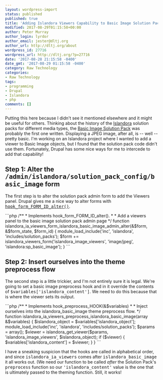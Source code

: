 ```yaml
---
layout: wordpress-import
status: published
published: true
title: 'Adding Islandora Viewers Capability to Basic Image Solution Pack'
modified: 2017-08-29T01:15:58+00:00
author: Peter Murray
author_login: lyrdor
author_email: jester@dltj.org
author_url: http://dltj.org/about
wordpress_id: 27716
wordpress_url: http://dltj.org/?p=27716
date: '2017-08-28 21:15:58 -0400'
date_gmt: '2017-08-29 01:15:58 -0400'
category: Raw Technology
categories:
- Raw Technology
tags:
- programming
- Drupal
- Islandora
- php
comments: []
---
```

<p>Putting this here because I didn't see it mentioned elsewhere and it might be useful for others.  Thinking about the history of the <a href="https://islandora.ca/">Islandora</a> solution packs for different media types, the <a href="https://github.com/Islandora/islandora_solution_pack_image">Basic Image Solution Pack</a> was probably the first one written.  Displaying a JPEG image, after all, is -- well -- pretty basic.  I'm working on an Islandora project where I wanted to add a viewer to Basic Image objects, but I found that the solution pack code didn't use them.  Fortunately, Drupal has some nice ways for me to intercede to add that capability!</p>
<h2>Step 1: Alter the <tt>/admin/islandora/solution_pack_config/basic_image</tt> form</h2>
<p>The first step is to alter the solution pack admin form to add the Viewers panel.  Drupal gives me a nice way to alter forms with <a href="https://api.drupal.org/api/drupal/modules%21system%21system.api.php/function/hook_form_FORM_ID_alter/7.x"><tt>hook_form_FORM_ID_alter()</tt></a>.</p>
```php
/**
 * Implements hook_form_FORM_ID_alter().
 *
 * Add a viewers panel to the basic image solution pack admin page
 */
function islandora_ia_viewers_form_islandora_basic_image_admin_alter(&$form, &$form_state, $form_id) {
  module_load_include('inc', 'islandora', 'includes/solution_packs');
  $form += islandora_viewers_form('islandora_image_viewers', 'image/jpeg', 'islandora:sp_basic_image');
}
```

<h2>Step 2: Insert ourselves into the theme preprocess flow</h2>
<p>The second step is a little trickier, and I'm not entirely sure it is legal.  We're going to set a basic image preprocess hook and in it override the contents of <tt>$variables['islandora_content']</tt>.  We need to do this because that is where the viewer sets its output.</p>
```php
/**
 * Implements hook_preprocess_HOOK(&$variables)
 * 
 * Inject ourselves into the islandora_basic_image theme preprocess flow. 
 */
function islandora_ia_viewers_preprocess_islandora_basic_image(array &$variables) {
  $islandora_object = $variables['islandora_object'];
  module_load_include('inc', 'islandora', 'includes/solution_packs');
  $params = array();
  $viewer = islandora_get_viewer($params, 'islandora_image_viewers', $islandora_object);
  if ($viewer) {
    $variables['islandora_content'] = $viewer;
  }
}
```
<p>I have a sneaking suspicion that the hooks are called in alphabetical order, and since <tt>islandora_ia_viewers</tt> comes after <tt>islandora_basic_image</tt> it all works out.  (We need our function to be called <em>after</em> the Solution Pack's <tt>preprocess</tt> function so our <tt>'islandora_content'</tt> value is the one that is ultimately passed to the theming function.  Still, it works!</p>
